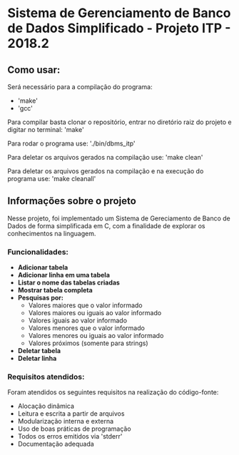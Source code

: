 # Sistema de Gerenciamento de Banco de Dados Simplificado - Projeto ITP - 2018.2

## Como usar:

Será necessário para a compilação do programa:
* 'make'
* 'gcc'

Para compilar basta clonar o repositório, entrar no diretório raiz do projeto e digitar no terminal:
'make'

Para rodar o programa use:
'./bin/dbms_itp'

Para deletar os arquivos gerados na compilação use:
'make clean'

Para deletar os arquivos gerados na compilação e na execução do programa use:
'make cleanall'

## Informações sobre o projeto

Nesse projeto, foi implementado um Sistema de Gereciamento de Banco de Dados de forma simplificada em C, com a finalidade de explorar os conhecimentos na linguagem.

### Funcionalidades:

* **Adicionar tabela**
* **Adicionar linha em uma tabela**
* **Listar o nome das tabelas criadas**
* **Mostrar tabela completa**
* **Pesquisas por:**
	* Valores maiores que o valor informado
	* Valores maiores ou iguais ao valor informado
	* Valores iguais ao valor informado
	* Valores menores que o valor informado
	* Valores menores ou iguais ao valor informado
	* Valores próximos (somente para strings)
* **Deletar tabela**
* **Deletar linha**

### Requisitos atendidos:

Foram atendidos os seguintes requisitos na realização do código-fonte:

* Alocação dinâmica
* Leitura e escrita a partir de arquivos
* Modularização interna e externa
* Uso de boas práticas de programação
* Todos os erros emitidos via 'stderr'
* Documentação adequada


